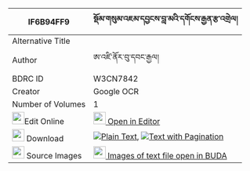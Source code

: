 |IF6B94FF9|སྡོམ་གསུམ་འཇམ་དབྱངས་བླ་མའི་དགོངས་རྒྱན་རྩ་འགྲེལ། 
| --- | --- 
|Alternative Title |
|Author| ཨ་འཛི་ནོར་བུ་དབང་རྒྱལ།
|BDRC ID | W3CN7842
|Creator | Google OCR
|Number of Volumes| 1
|<img width="25" src="https://img.icons8.com/color/25/000000/edit-property.png">Edit Online| [<img width="25" src="https://avatars.githubusercontent.com/u/45091458?s=200&v=4"> Open in Editor](http://editor.openpecha.org/IF6B94FF9)
|<img width="25" src="https://img.icons8.com/fluent/48/000000/download-2.png"/>  Download | [![](https://img.icons8.com/color/20/000000/txt.png)Plain Text](https://github.com/Openpecha/IF6B94FF9/releases/download/v1/dom_sum_jamyang_lama_i_gong_gy_plain_IF6B94FF9.zip), [![](https://img.icons8.com/color/20/000000/txt.png)Text with Pagination](https://github.com/Openpecha/IF6B94FF9/releases/download/v1/dom_sum_jamyang_lama_i_gong_gy_pages_IF6B94FF9.zip)
|<img width="25" src="https://img.icons8.com/plasticine/100/000000/pictures-folder.png"/>  Source Images | [<img width="25" src="https://library.bdrc.io/icons/BUDA-small.svg"> Images of text file open in BUDA](https://library.bdrc.io/show/bdr:W3CN7842)